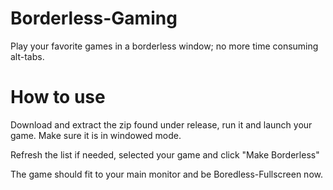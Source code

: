 Borderless-Gaming
=================

Play your favorite games in a borderless window; no more time consuming alt-tabs. 

How to use
=================

Download and extract the zip found under release, run it and launch your game. Make sure it is in windowed mode.

Refresh the list if needed, selected your game and click "Make Borderless"

The game should fit to your main monitor and be Boredless-Fullscreen now.
